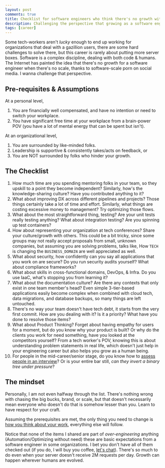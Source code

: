 ```yaml
---
layout: post
comments: true
title: Checklist for software engineers who think there's no growth without working at scale
description: Challenging the perspective that growing as a software engineering is only possible in large-scale organizations.
tags: [career]
---
```


Some tech-workers aren't _lucky_ enough to end up working for organizations that deal with a gazillion users, there are some hard challenges to solve there, but this career is rarely about putting more server boxes. Software is a complex discipline, dealing with both code & humans. The Internet has painted the idea that there's no growth for a software engineer when there's no scale, thanks to software-scale porn on social media. I wanna challenge that perspective.

## Pre-requisites & Assumptions

At a personal level,

1. You are financially well compensated, and have no intention or need to switch your workplace.
2. You have significant free time at your workplace from a brain-power POV (you have a lot of mental energy that can be spent but isn't).

At an organizational level,

1. You are surrounded by like-minded folks.
2. Leadership is supportive & consistently takes/acts on feedback, or
3. You are NOT surrounded by folks who hinder your growth.

## The Checklist

1. How much time are you spending mentoring folks in your team, so they upskill to a point they become independent? Similarly, how's the knowledge-sharing culture? Have you contributed anything to it?
2. What about improving DX across different pipelines and projects? Those things certainly take a lot of time and effort. Similarly, what things are costing excessive money to management? Try optimizing those flows.
3. What about the most straightforward thing, testing? Are your unit tests really testing anything? What about integration testing? Are you spinning up test containers?
4. How about representing your organization at tech conferences? Share your culture/growth with others. This could be a bit tricky, since some groups may not really accept proposals from small, unknown companies, but assuming you are solving problems, talks like, How `TECH` is changing the `BUSINESS_DOMAIN` are well appreciated as well.
5. What about security, how confidently can you say all applications that you work on are secure? Do you run security audits yourself? What about compliance frameworks?
6. What about skills in cross-functional domains, DevOps, & Infra. Do you use IaaC, what's stopping you from learning it?
7. What about the documentation culture? Are there any contexts that only exist in one team member's head? Even simple 3-tier-based applications easily become complex when combined with cloud tech, data migrations, and database backups, so many things are left untouched.
8. There's no way your team doesn't have tech debt, it starts from the very first commit. How are you dealing with it? Is it a priority? What have you done to resolve those items?
9. What about Product Thinking? Forget about having empathy for users for a moment, but do you know why your product is built? Or why do the clients you work for need something, have you looked at the competitors yourself? From a tech worker's POV, knowing this is about understanding problem statements in real life, which doesn't just help in your engineering career but also helps you grow as a human being.
10. For people in the mid-career/senior stage, do you know how to [assess people in an interview](https://til.bhupesh.me/people/tech-hiring-interesting-finds)? Or is your entire bar still, _can they invert a binary tree under pressure_?

## The mindset

Personally, I am not even halfway through the list. There's nothing wrong with chasing the big bucks, brand, or scale, but that doesn't necessarily mean everyone who doesn't do that is somehow lesser than you. Learn to have respect for your craft.

Assuming the prerequisites are met, the only thing you need to change is [how you think about your work](https://bhupesh.me/humanity-line-of-code/), everything else will follow.

Notice that none of the items I shared are part of _over-engineering_ anything (Automation/Optimizing without need) these are basic expectations from a software engineer in some organizations. I bet you don't have all of them checked out (if you do, I will buy you coffee, [let's chat](https://bhupesh.me/chat/)). There's so much to do even when your server doesn't receive 2M requests per day. Growth can happen wherever humans are evolved.
